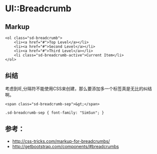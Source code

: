 UI::Breadcrumb
====================

## Markup

    <ol class="sd-breadcrumb">
        <li><a href="#">Top Level</a></li>
        <li><a href="#">Second Level</a></li>
        <li><a href="#">Third Level</a></li>
        <li class="sd-breadcrumb-active">Current Item</li>
    </ol>

## 纠结

考虑到IE,分隔符不能使用CSS来创建，那么要添加多一个<span class="sd-breadcrumb-sep"></span>标签真是无比的纠结啊。

    <span class="sd-breadcrumb-sep">&gt;</span>
    
    .sd-breadcrumb-sep { font-family: "SimSun"; }

## 参考：

+ http://css-tricks.com/markup-for-breadcrumbs/
+ http://getbootstrap.com/components/#breadcrumbs
